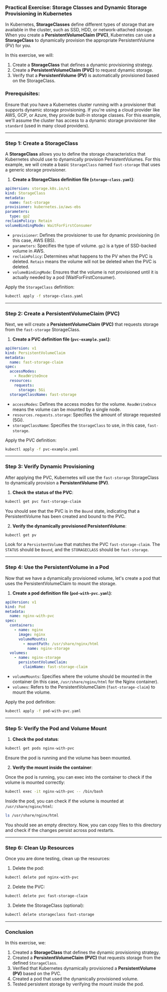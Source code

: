 ### Practical Exercise: Storage Classes and Dynamic Storage Provisioning in Kubernetes

In Kubernetes, **StorageClasses** define different types of storage that are available in the cluster, such as SSD, HDD, or network-attached storage. When you create a **PersistentVolumeClaim (PVC)**, Kubernetes can use a **StorageClass** to dynamically provision the appropriate PersistentVolume (PV) for you.

In this exercise, we will:

1. Create a **StorageClass** that defines a dynamic provisioning strategy.
2. Create a **PersistentVolumeClaim (PVC)** to request dynamic storage.
3. Verify that a **PersistentVolume (PV)** is automatically provisioned based on the StorageClass.

### **Prerequisites:**

Ensure that you have a Kubernetes cluster running with a provisioner that supports dynamic storage provisioning. If you're using a cloud provider like AWS, GCP, or Azure, they provide built-in storage classes. For this example, we'll assume the cluster has access to a dynamic storage provisioner like `standard` (used in many cloud providers).

---

### **Step 1: Create a StorageClass**

A **StorageClass** allows you to define the storage characteristics that Kubernetes should use to dynamically provision PersistentVolumes. For this example, we will create a basic `StorageClass` named `fast-storage` that uses a generic storage provisioner.

1. **Create a StorageClass definition file (`storage-class.yaml`)**:

```yaml
apiVersion: storage.k8s.io/v1
kind: StorageClass
metadata:
  name: fast-storage
provisioner: kubernetes.io/aws-ebs
parameters:
  type: gp2
reclaimPolicy: Retain
volumeBindingMode: WaitForFirstConsumer
```

- `provisioner`: Defines the provisioner to use for dynamic provisioning (in this case, AWS EBS).
- `parameters`: Specifies the type of volume. `gp2` is a type of SSD-backed volume in AWS.
- `reclaimPolicy`: Determines what happens to the PV when the PVC is deleted. `Retain` means the volume will not be deleted when the PVC is deleted.
- `volumeBindingMode`: Ensures that the volume is not provisioned until it is actually needed by a pod (WaitForFirstConsumer).

Apply the `StorageClass` definition:

```bash
kubectl apply -f storage-class.yaml
```

---

### **Step 2: Create a PersistentVolumeClaim (PVC)**

Next, we will create a **PersistentVolumeClaim (PVC)** that requests storage from the `fast-storage` StorageClass.

1. **Create a PVC definition file (`pvc-example.yaml`)**:

```yaml
apiVersion: v1
kind: PersistentVolumeClaim
metadata:
  name: fast-storage-claim
spec:
  accessModes:
    - ReadWriteOnce
  resources:
    requests:
      storage: 5Gi
  storageClassName: fast-storage
```

- `accessModes`: Defines the access modes for the volume. `ReadWriteOnce` means the volume can be mounted by a single node.
- `resources.requests.storage`: Specifies the amount of storage requested (5Gi).
- `storageClassName`: Specifies the `StorageClass` to use, in this case, `fast-storage`.

Apply the PVC definition:

```bash
kubectl apply -f pvc-example.yaml
```

---

### **Step 3: Verify Dynamic Provisioning**

After applying the PVC, Kubernetes will use the `fast-storage` StorageClass to dynamically provision a **PersistentVolume (PV)**.

1. **Check the status of the PVC**:

```bash
kubectl get pvc fast-storage-claim
```

You should see that the PVC is in the `Bound` state, indicating that a PersistentVolume has been created and bound to the PVC.

2. **Verify the dynamically provisioned PersistentVolume**:

```bash
kubectl get pv
```

Look for a `PersistentVolume` that matches the PVC `fast-storage-claim`. The `STATUS` should be `Bound`, and the `STORAGECLASS` should be `fast-storage`.

---

### **Step 4: Use the PersistentVolume in a Pod**

Now that we have a dynamically provisioned volume, let's create a pod that uses the PersistentVolumeClaim to mount the storage.

1. **Create a pod definition file (`pod-with-pvc.yaml`)**:

```yaml
apiVersion: v1
kind: Pod
metadata:
  name: nginx-with-pvc
spec:
  containers:
    - name: nginx
      image: nginx
      volumeMounts:
        - mountPath: /usr/share/nginx/html
          name: nginx-storage
  volumes:
    - name: nginx-storage
      persistentVolumeClaim:
        claimName: fast-storage-claim
```

- `volumeMounts`: Specifies where the volume should be mounted in the container (in this case, `/usr/share/nginx/html` for the Nginx container).
- `volumes`: Refers to the PersistentVolumeClaim (`fast-storage-claim`) to mount the volume.

Apply the pod definition:

```bash
kubectl apply -f pod-with-pvc.yaml
```

---

### **Step 5: Verify the Pod and Volume Mount**

1. **Check the pod status**:

```bash
kubectl get pods nginx-with-pvc
```

Ensure the pod is running and the volume has been mounted.

2. **Verify the mount inside the container**:

Once the pod is running, you can exec into the container to check if the volume is mounted correctly:

```bash
kubectl exec -it nginx-with-pvc -- /bin/bash
```

Inside the pod, you can check if the volume is mounted at `/usr/share/nginx/html`:

```bash
ls /usr/share/nginx/html
```

You should see an empty directory. Now, you can copy files to this directory and check if the changes persist across pod restarts.

---

### **Step 6: Clean Up Resources**

Once you are done testing, clean up the resources:

1. Delete the pod:

```bash
kubectl delete pod nginx-with-pvc
```

2. Delete the PVC:

```bash
kubectl delete pvc fast-storage-claim
```

3. Delete the StorageClass (optional):

```bash
kubectl delete storageclass fast-storage
```

---

### **Conclusion**

In this exercise, we:

1. Created a **StorageClass** that defines the dynamic provisioning strategy.
2. Created a **PersistentVolumeClaim (PVC)** that requests storage from the defined `StorageClass`.
3. Verified that Kubernetes dynamically provisioned a **PersistentVolume (PV)** based on the PVC.
4. Created a pod that used the dynamically provisioned volume.
5. Tested persistent storage by verifying the mount inside the pod.

